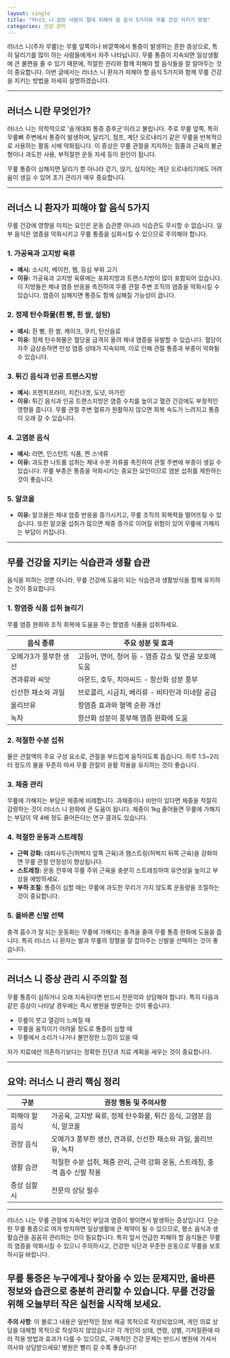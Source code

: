 ```yaml
---
layout: single
title: "러너스 니 걸린 사람이 절대 피해야 할 음식 5가지와 무릎 건강 지키기 방법"
categories: 건강 관리
---
```

러너스 니(주자 무릎)는 무릎 앞쪽이나 바깥쪽에서 통증이 발생하는 흔한 증상으로, 특히 달리기를 많이 하는 사람들에게서 자주 나타납니다. 무릎 통증이 지속되면 일상생활에 큰 불편을 줄 수 있기 때문에, 적절한 관리와 함께 피해야 할 음식들을 잘 알아두는 것이 중요합니다. 이번 글에서는 러너스 니 환자가 피해야 할 음식 5가지와 함께 무릎 건강을 지키는 방법을 자세히 설명하겠습니다.

---

## 러너스 니란 무엇인가?

러너스 니는 의학적으로 '슬개대퇴 통증 증후군'이라고 불립니다. 주로 무릎 앞쪽, 특히 무릎뼈 주변에서 통증이 발생하며, 달리기, 점프, 계단 오르내리기 같은 무릎을 반복적으로 사용하는 활동 시에 악화됩니다. 이 증상은 무릎 관절을 지지하는 힘줄과 근육의 불균형이나 과도한 사용, 부적절한 운동 자세 등이 원인이 됩니다.

무릎 통증이 심해지면 달리기 뿐 아니라 걷기, 앉기, 심지어는 계단 오르내리기에도 어려움이 생길 수 있어 조기 관리가 매우 중요합니다.

---

## 러너스 니 환자가 피해야 할 음식 5가지

무릎 건강에 영향을 미치는 요인은 운동 습관뿐 아니라 식습관도 무시할 수 없습니다. 일부 음식은 염증을 악화시키고 무릎 통증을 심화시킬 수 있으므로 주의해야 합니다.

### 1. 가공육과 고지방 육류

- **예시:** 소시지, 베이컨, 햄, 등심 부위 고기
- **이유:** 가공육과 고지방 육류에는 포화지방과 트랜스지방이 많이 포함되어 있습니다. 이 지방들은 체내 염증 반응을 촉진하여 무릎 관절 주변 조직의 염증을 악화시킬 수 있습니다. 염증이 심해지면 통증도 함께 심해질 가능성이 큽니다.

### 2. 정제 탄수화물(흰 빵, 흰 쌀, 설탕)

- **예시:** 흰 빵, 흰 쌀, 케이크, 쿠키, 탄산음료
- **이유:** 정제 탄수화물은 혈당을 급격히 올려 체내 염증을 유발할 수 있습니다. 혈당이 자주 급상승하면 만성 염증 상태가 지속되며, 이로 인해 관절 통증과 부종이 악화될 수 있습니다.

### 3. 튀긴 음식과 인공 트랜스지방

- **예시:** 프렌치프라이, 치킨너겟, 도넛, 마가린
- **이유:** 튀긴 음식과 인공 트랜스지방은 염증 수치를 높이고 혈관 건강에도 부정적인 영향을 줍니다. 무릎 관절 주변 혈류가 원활하지 않으면 회복 속도가 느려지고 통증이 오래 갈 수 있습니다.

### 4. 고염분 음식

- **예시:** 라면, 인스턴트 식품, 짠 스낵류
- **이유:** 과도한 나트륨 섭취는 체내 수분 저류를 촉진하여 관절 주변에 부종이 생길 수 있습니다. 무릎 부종은 통증을 악화시키는 중요한 요인이므로 염분 섭취를 제한하는 것이 좋습니다.

### 5. 알코올

- **이유:** 알코올은 체내 염증 반응을 증가시키고, 무릎 조직의 회복력을 떨어뜨릴 수 있습니다. 또한 알코올 섭취가 많으면 체중 증가로 이어질 위험이 있어 무릎에 가해지는 부담이 커집니다.

---

## 무릎 건강을 지키는 식습관과 생활 습관

음식을 피하는 것뿐 아니라, 무릎 건강에 도움이 되는 식습관과 생활방식을 함께 유지하는 것이 중요합니다.

### 1. 항염증 식품 섭취 늘리기

무릎 염증 완화와 조직 회복에 도움을 주는 항염증 식품을 섭취하세요.

| 음식 종류       | 주요 성분 및 효과                         |
|--------------|------------------------------------|
| 오메가3가 풍부한 생선 | 고등어, 연어, 청어 등 - 염증 감소 및 연골 보호에 도움 |
| 견과류와 씨앗     | 아몬드, 호두, 치아씨드 - 항산화 성분 풍부          |
| 신선한 채소와 과일  | 브로콜리, 시금치, 베리류 - 비타민과 미네랄 공급         |
| 올리브유          | 항염증 효과와 혈액 순환 개선                       |
| 녹차             | 항산화 성분이 풍부해 염증 완화에 도움                |

### 2. 적절한 수분 섭취

물은 관절액의 주요 구성 요소로, 관절을 부드럽게 움직이도록 돕습니다. 하루 1.5~2리터 정도의 물을 꾸준히 마셔 무릎 관절의 윤활 작용을 유지하는 것이 좋습니다.

### 3. 체중 관리

무릎에 가해지는 부담은 체중에 비례합니다. 과체중이나 비만이 있다면 체중을 적절히 감량하는 것이 러너스 니 완화에 큰 도움이 됩니다. 체중이 1kg 줄어들면 무릎에 가해지는 부담이 약 4배 정도 줄어든다는 연구 결과도 있습니다.

### 4. 적절한 운동과 스트레칭

- **근력 강화:** 대퇴사두근(허벅지 앞쪽 근육)과 햄스트링(허벅지 뒤쪽 근육)을 강화하면 무릎 관절 안정성이 향상됩니다.
- **스트레칭:** 운동 전후에 무릎 주위 근육을 충분히 스트레칭하여 유연성을 높이고 부상을 예방하세요.
- **부하 조절:** 통증이 심할 때는 무릎에 과도한 무리가 가지 않도록 운동량을 조절하는 것이 중요합니다.

### 5. 올바른 신발 선택

충격 흡수가 잘 되는 운동화는 무릎에 가해지는 충격을 줄여 무릎 통증 완화에 도움을 줍니다. 특히 러너스 니 환자는 발과 무릎의 정렬을 잘 잡아주는 신발을 선택하는 것이 좋습니다.

---

## 러너스 니 증상 관리 시 주의할 점

무릎 통증이 심하거나 오래 지속된다면 반드시 전문의와 상담해야 합니다. 특히 다음과 같은 증상이 나타날 경우에는 즉시 병원을 방문하는 것이 좋습니다.

- 무릎이 붓고 열감이 느껴질 때
- 무릎을 움직이기 어려울 정도로 통증이 심할 때
- 무릎에서 소리가 나거나 불안정한 느낌이 있을 때

자가 치료에만 의존하기보다는 정확한 진단과 치료 계획을 세우는 것이 중요합니다.

---

## 요약: 러너스 니 관리 핵심 정리

| 구분              | 권장 행동 및 주의사항                       |
|-----------------|-------------------------------------|
| 피해야 할 음식       | 가공육, 고지방 육류, 정제 탄수화물, 튀긴 음식, 고염분 음식, 알코올 |
| 권장 음식          | 오메가3 풍부한 생선, 견과류, 신선한 채소와 과일, 올리브유, 녹차       |
| 생활 습관          | 적절한 수분 섭취, 체중 관리, 근력 강화 운동, 스트레칭, 충격 흡수 신발 착용 |
| 증상 심할 시       | 전문의 상담 필수                       |

---

러너스 니는 무릎 관절에 지속적인 부담과 염증이 쌓이면서 발생하는 증상입니다. 단순한 무릎 통증으로 여겨 방치하면 일상생활에 큰 제약이 될 수 있으므로, 평소 음식과 생활습관을 꼼꼼히 관리하는 것이 필요합니다. 특히 앞서 언급한 피해야 할 음식들은 무릎의 염증을 악화시킬 수 있으니 주의하시고, 건강한 식단과 꾸준한 운동으로 무릎을 보호하시길 바랍니다.

무릎 통증은 누구에게나 찾아올 수 있는 문제지만, 올바른 정보와 습관으로 충분히 관리할 수 있습니다. 무릎 건강을 위해 오늘부터 작은 실천을 시작해 보세요.
---

**주의 사항**: 이 블로그 내용은 일반적인 정보 제공 목적으로 작성되었으며, 개인 의료 상담을 대체할 목적으로 작성하지 않았습니다! 각 개인의 상태, 연령, 성별, 기저질환에 따라 적용 방법과 효과가 다를 수 있으므로, 구체적인 건강 문제는 반드시 병원에 가셔서 의사와 상담받으세요! 병원은 빨리 갈 수록 좋습니다!
